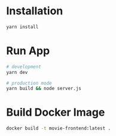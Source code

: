 # **Installation**

```sh
yarn install
```

# **Run App**

```sh
# development
yarn dev

# production mode
yarn build && node server.js
```

# **Build Docker Image**

```sh
docker build -t movie-frontend:latest .
```
